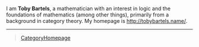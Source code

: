 I am **Toby Bartels**, a mathematician with an interest in logic and the foundations of mathematics (among other things), primarily from a background in category theory. My homepage is <http://tobybartels.name/>.

------------------------------------------------------------------------

> [CategoryHomepage](CategoryHomepage)
